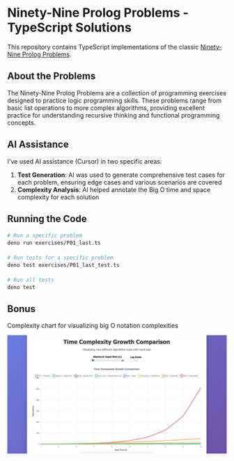 # Ninety-Nine Prolog Problems - TypeScript Solutions

This repository contains TypeScript implementations of the classic [Ninety-Nine Prolog Problems](https://www.ic.unicamp.br/~meidanis/courses/mc336/2009s2/prolog/problemas/).

## About the Problems

The Ninety-Nine Prolog Problems are a collection of programming exercises designed to practice logic programming skills. These problems range from basic list operations to more complex algorithms, providing excellent practice for understanding recursive thinking and functional programming concepts.

## AI Assistance

I've used AI assistance (Cursor) in two specific areas:

1. **Test Generation**: AI was used to generate comprehensive test cases for each problem, ensuring edge cases and various scenarios are covered
2. **Complexity Analysis**: AI helped annotate the Big O time and space complexity for each solution

## Running the Code

```bash
# Run a specific problem
deno run exercises/P01_last.ts

# Run tests for a specific problem
deno test exercises/P01_last_test.ts

# Run all tests
deno test
```

## Bonus

Complexity chart for visualizing big O notation complexities

![Time Complexity Growth Comparison](complexity_chart.png)

